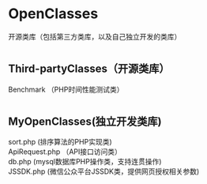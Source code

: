 # OpenClasses
开源类库（包括第三方类库，以及自己独立开发的类库）
# <h2>Third-partyClasses（开源类库）</h2>
Benchmark （PHP时间性能测试类）
# <h2>MyOpenClasses(独立开发类库)</h2>
sort.php (排序算法的PHP实现类)<br>
ApiRequest.php （API接口访问类）<br>
db.php (mysql数据库PHP操作类，支持连贯操作)<br>
JSSDK.php (微信公众平台JSSDK类，提供网页授权相关参数)<br>
